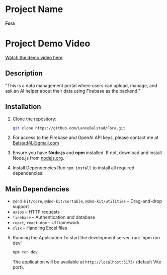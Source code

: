 # Project Name

**Fora**

# Project Demo Video

[Watch the demo video here](https://drive.google.com/file/d/1mcPU7dk7iMPKkUbz3PZBrSGWKnJkHxnJ/view?usp=drive_link)

## Description

"This is a data management portal where users can upload, manage, and ask an AI helper about their data using Firebase as the backend."

## Installation

1. Clone the repository:

   ```bash
   git clone https://github.com/LanceBalstad/Fora.git

   ```

2. For access to the Firebase and OpenAI API keys, please contact me at Balstad4L@gmail.com

3. Ensure you have **Node.js** and **npm** installed. If not, download and install Node.js from [nodejs.org](https://nodejs.org/).

4. Install Dependencies
   Run `npm install` to install all required dependencies:

## Main Dependencies

- `@dnd-kit/core`, `@dnd-kit/sortable`, `@dnd-kit/utilities` – Drag-and-drop support
- `axios` – HTTP requests
- `firebase` – Authentication and database
- `react`, `react-dom` – UI framework
- `xlsx` – Handling Excel files

5. Running the Application
   To start the development server, run: 'npm run dev'

   ```bash
   npm run dev

   ```

   The application will be available at `http://localhost:5173/` (default Vite port).
